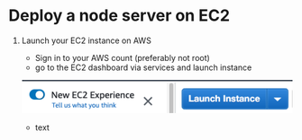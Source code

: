 # Deploy a node server on EC2

1. Launch your EC2 instance on AWS
   * Sign in to your AWS count (preferably not root)
   * go to the EC2 dashboard via services and launch instance
   
   ![ec2 launch button](./images/ec2.png)

   * text
